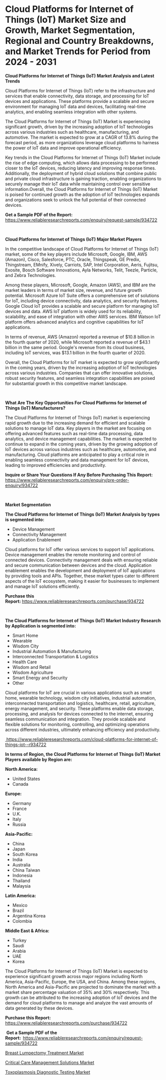 <p><h1>Cloud Platforms for Internet of Things (IoT) Market Size and Growth, Market Segmentation, Regional and Country Breakdowns, and Market Trends for Period from 2024 -  2031</h1></p><p><strong>Cloud Platforms for Internet of Things (IoT) Market Analysis and Latest Trends</strong></p>
<p><p>Cloud Platforms for Internet of Things (IoT) refer to the infrastructure and services that enable connectivity, data storage, and processing for IoT devices and applications. These platforms provide a scalable and secure environment for managing IoT data and devices, facilitating real-time analytics, and enabling seamless integration with other systems.</p><p>The Cloud Platforms for Internet of Things (IoT) Market is experiencing significant growth, driven by the increasing adoption of IoT technologies across various industries such as healthcare, manufacturing, and automotive. The market is expected to grow at a CAGR of 13.8% during the forecast period, as more organizations leverage cloud platforms to harness the power of IoT data and improve operational efficiency.</p><p>Key trends in the Cloud Platforms for Internet of Things (IoT) Market include the rise of edge computing, which allows data processing to be performed closer to the IoT devices, reducing latency and improving response times. Additionally, the deployment of hybrid cloud solutions that combine public and private cloud infrastructure is gaining traction, enabling organizations to securely manage their IoT data while maintaining control over sensitive information.Overall, the Cloud Platforms for Internet of Things (IoT) Market is poised for continued growth as the adoption of IoT technologies expands and organizations seek to unlock the full potential of their connected devices.</p></p>
<p><strong>Get a Sample PDF of the Report:&nbsp;</strong> <a href="https://www.reliableresearchreports.com/enquiry/request-sample/934722">https://www.reliableresearchreports.com/enquiry/request-sample/934722</a></p>
<p>&nbsp;</p>
<p><strong>Cloud Platforms for Internet of Things (IoT) Major Market Players</strong></p>
<p><p>In the competitive landscape of Cloud Platforms for Internet of Things (IoT) market, some of the key players include Microsoft, Google, IBM, AWS (Amazon), Cisco, Salesforce, PTC, Oracle, Thingspeak, GE Predix, Thingstream, EMnify, Xively, Carriots, SAP, Intel Corporation, Aeris, Fujitsu, Exosite, Bosch Software Innovations, Ayla Networks, Telit, Teezle, Particle, and Zebra Technologies.</p><p>Among these players, Microsoft, Google, Amazon (AWS), and IBM are the market leaders in terms of market size, revenue, and future growth potential. Microsoft Azure IoT Suite offers a comprehensive set of solutions for IoT, including device connectivity, data analytics, and security features. Google Cloud IoT provides a scalable and secure platform for managing IoT devices and data. AWS IoT platform is widely used for its reliability, scalability, and ease of integration with other AWS services. IBM Watson IoT platform offers advanced analytics and cognitive capabilities for IoT applications.</p><p>In terms of revenue, AWS (Amazon) reported a revenue of $10.8 billion in the fourth quarter of 2020, while Microsoft reported a revenue of $43.1 billion in the same period. Google's revenue from its cloud business, including IoT services, was $13.1 billion in the fourth quarter of 2020.</p><p>Overall, the Cloud Platforms for IoT market is expected to grow significantly in the coming years, driven by the increasing adoption of IoT technologies across various industries. Companies that can offer innovative solutions, robust security features, and seamless integration capabilities are poised for substantial growth in this competitive market landscape.</p></p>
<p>&nbsp;</p>
<p><strong>What Are The Key Opportunities For Cloud Platforms for Internet of Things (IoT) Manufacturers?</strong></p>
<p><p>The Cloud Platforms for Internet of Things (IoT) market is experiencing rapid growth due to the increasing demand for efficient and scalable solutions to manage IoT data. Key players in the market are focusing on offering advanced features such as real-time data processing, data analytics, and device management capabilities. The market is expected to continue to expand in the coming years, driven by the growing adoption of IoT devices across various industries such as healthcare, automotive, and manufacturing. Cloud platforms are anticipated to play a critical role in enabling seamless connectivity and data management for IoT devices, leading to improved efficiencies and productivity.</p></p>
<p><strong>Inquire or Share Your Questions If Any Before Purchasing This Report:</strong> <a href="https://www.reliableresearchreports.com/enquiry/pre-order-enquiry/934722">https://www.reliableresearchreports.com/enquiry/pre-order-enquiry/934722</a></p>
<p>&nbsp;</p>
<p><strong>Market Segmentation</strong></p>
<p><strong>The Cloud Platforms for Internet of Things (IoT) Market Analysis by types is segmented into:</strong></p>
<p><ul><li>Device Management</li><li>Connectivity Management</li><li>Application Enablement</li></ul></p>
<p><p>Cloud platforms for IoT offer various services to support IoT applications. Device management enables the remote monitoring and control of connected devices. Connectivity management deals with ensuring reliable and secure communication between devices and the cloud. Application enablement enables the development and deployment of IoT applications by providing tools and APIs. Together, these market types cater to different aspects of the IoT ecosystem, making it easier for businesses to implement and manage IoT solutions efficiently.</p></p>
<p><strong>Purchase this Report:&nbsp;</strong><a href="https://www.reliableresearchreports.com/purchase/934722">https://www.reliableresearchreports.com/purchase/934722</a></p>
<p>&nbsp;</p>
<p><strong>The Cloud Platforms for Internet of Things (IoT) Market Industry Research by Application is segmented into:</strong></p>
<p><ul><li>Smart Home</li><li>Wearable</li><li>Wisdom City</li><li>Industrial Automation & Manufacturing</li><li>Interconnected Transportation & Logistics</li><li>Health Care</li><li>Wisdom and Retail</li><li>Wisdom Agriculture</li><li>Smart Energy and Security</li><li>Other</li></ul></p>
<p><p>Cloud platforms for IoT are crucial in various applications such as smart home, wearable technology, wisdom city initiatives, industrial automation, interconnected transportation and logistics, healthcare, retail, agriculture, energy management, and security. These platforms enable data storage, processing, and analysis for devices connected to the internet, ensuring seamless communication and integration. They provide scalable and flexible solutions for monitoring, controlling, and optimizing operations across different industries, ultimately enhancing efficiency and productivity.</p></p>
<p><a href="https://www.reliableresearchreports.com/cloud-platforms-for-internet-of-things-iot--r934722">&nbsp;https://www.reliableresearchreports.com/cloud-platforms-for-internet-of-things-iot--r934722</a></p>
<p><strong>In terms of Region, the Cloud Platforms for Internet of Things (IoT) Market Players available by Region are:</strong></p>
<p>
    <p> <strong> North America: </strong>
        <ul>
            <li>United States</li>
            <li>Canada</li>
        </ul>
        </p> 
    <p> <strong> Europe: </strong>
        <ul>
            <li>Germany</li>
            <li>France</li>
            <li>U.K.</li>
            <li>Italy</li>
            <li>Russia</li>
        </ul>
        </p> 
    <p> <strong> Asia-Pacific: </strong>
        <ul>
            <li>China</li>
            <li>Japan</li>
            <li>South Korea</li>
            <li>India</li>
            <li>Australia</li>
            <li>China Taiwan</li>
            <li>Indonesia</li>
            <li>Thailand</li>
            <li>Malaysia</li>
        </ul>
        </p> 
    <p> <strong> Latin America: </strong>
        <ul>
            <li>Mexico</li>
            <li>Brazil</li>
            <li>Argentina Korea</li>
            <li>Colombia</li>
        </ul>
        </p> 
    <p> <strong> Middle East & Africa: </strong>
        <ul>
            <li>Turkey</li>
            <li>Saudi</li>
            <li>Arabia</li>
            <li>UAE</li>
            <li>Korea</li>
        </ul>
    </p>
    </p>
<p><p>The Cloud Platforms for Internet of Things (IoT) Market is expected to experience significant growth across major regions including North America, Asia-Pacific, Europe, the USA, and China. Among these regions, North America and Asia-Pacific are projected to dominate the market with a market share percentage valuation of 35% and 30% respectively. This growth can be attributed to the increasing adoption of IoT devices and the demand for cloud platforms to manage and analyze the vast amounts of data generated by these devices.</p></p>
<p><strong>Purchase this Report: </strong><a href="https://www.reliableresearchreports.com/purchase/934722">https://www.reliableresearchreports.com/purchase/934722</a></p>
<p>&nbsp;<strong>Get a Sample PDF of the Report:&nbsp;&nbsp;</strong><a href="https://www.reliableresearchreports.com/enquiry/request-sample/934722">https://www.reliableresearchreports.com/enquiry/request-sample/934722</a></p>
<p><strong></strong></p>
<p><p><a href="https://github.com/joannesouthgate/Market-Research-Report-List-4/blob/main/breast-lumpectomy-treatment-market.md">Breast Lumpectomy Treatment Market</a></p><p><a href="https://github.com/wwwkeltoum/Market-Research-Report-List-4/blob/main/critical-care-management-solutions-market.md">Critical Care Management Solutions Market</a></p><p><a href="https://github.com/gamblestampleyjenny50m5sl6/Market-Research-Report-List-3/blob/main/toxoplasmosis-diagnostic-testing-market.md">Toxoplasmosis Diagnostic Testing Market</a></p></p>